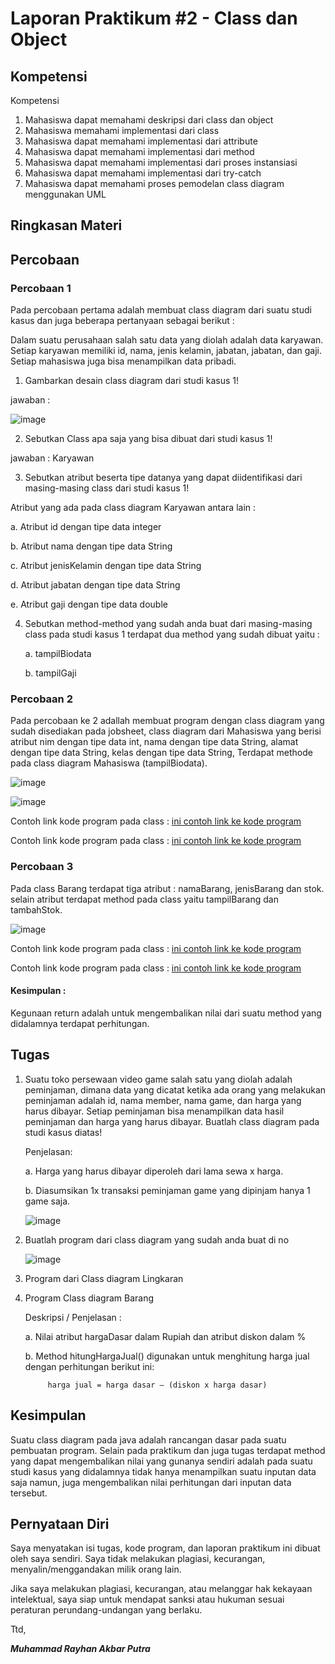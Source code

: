 # Laporan Praktikum #2 - Class dan Object

## Kompetensi

 Kompetensi
 1. Mahasiswa dapat memahami deskripsi dari class dan object
 2. Mahasiswa memahami implementasi dari class
 3. Mahasiswa dapat memahami implementasi dari attribute
 4. Mahasiswa dapat memahami implementasi dari method
 5. Mahasiswa dapat memahami implementasi dari proses instansiasi
 6. Mahasiswa dapat memahami implementasi dari try-catch
 7. Mahasiswa dapat memahami proses pemodelan class diagram menggunakan UML 

## Ringkasan Materi

## Percobaan

### Percobaan 1

Pada percobaan pertama adalah membuat class diagram dari suatu studi kasus dan juga beberapa pertanyaan sebagai berikut :

Dalam suatu perusahaan salah satu data yang diolah adalah data karyawan. Setiap karyawan memiliki id, nama, jenis kelamin, jabatan, jabatan, dan gaji. Setiap mahasiswa juga bisa menampilkan data pribadi. 
 



1. Gambarkan desain class diagram dari studi kasus 1!

jawaban :

![image](img/Percobaan1.PNG)

2. Sebutkan Class apa saja yang bisa dibuat dari studi kasus 1!

jawaban : Karyawan

3. Sebutkan atribut beserta tipe datanya yang dapat diidentifikasi dari masing-masing class dari studi kasus 1!

 Atribut yang ada pada class diagram Karyawan antara lain :
   
   a. Atribut id dengan tipe data integer

   b. Atribut nama dengan tipe data String

   c. Atribut jenisKelamin dengan tipe data String

   d. Atribut jabatan dengan tipe data String

   e. Atribut gaji dengan tipe data double

4. Sebutkan method-method yang sudah anda buat dari masing-masing class pada studi kasus 1 
terdapat dua method yang sudah dibuat yaitu :
   
   a. tampilBiodata

   b. tampilGaji

### Percobaan 2

Pada percobaan ke 2 adallah membuat program dengan class diagram yang sudah disediakan pada jobsheet, class diagram dari Mahasiswa yang berisi atribut nim dengan tipe data int, nama dengan tipe data String, alamat dengan tipe data String, kelas dengan tipe data String, Terdapat methode pada class diagram Mahasiswa  (tampilBiodata).

![image](img/Percobaan2-1.PNG)

![image](img/Percobaan2-2.PNG)

Contoh link kode program pada class :
[ini contoh link ke kode program](../../src/2_Class_dan_Object/Mahasiswa1841720121Ray.java)

Contoh link kode program pada class :
[ini contoh link ke kode program](../../src/2_Class_dan_Object/TestMahasiswa1841720121Ray.java)

### Percobaan 3

 Pada class Barang terdapat tiga atribut : namaBarang, jenisBarang dan stok. selain atribut terdapat method pada class yaitu tampilBarang dan tambahStok.

![image](img/Percobaan3.PNG)

Contoh link kode program pada class :
[ini contoh link ke kode program](../../src/2_Class_dan_Object/Barang1841720121Ray.java)

Contoh link kode program pada class :
[ini contoh link ke kode program](../../src/2_Class_dan_Object/TestBarang1841720121Ray.java)

#### Kesimpulan : 

Kegunaan return adalah untuk mengembalikan nilai dari suatu method yang didalamnya terdapat perhitungan.

## Tugas

1. Suatu toko persewaan video game salah satu yang diolah adalah peminjaman, dimana data yang dicatat ketika ada orang yang melakukan peminjaman adalah id, nama member, nama game, dan harga yang harus dibayar. Setiap peminjaman bisa menampilkan data hasil peminjaman dan harga yang harus dibayar. Buatlah class diagram pada studi kasus diatas! 
 
    Penjelasan:
  
    a. Harga yang harus dibayar diperoleh dari lama sewa x harga.
   
    b. Diasumsikan 1x transaksi peminjaman game yang dipinjam hanya 1 game saja.

    ![image](img/Percobaan3.PNG)

2. Buatlah program dari class diagram yang sudah anda buat di no 

    ![image](img/Percobaan3.PNG)

3. Program dari Class diagram Lingkaran

4. Program Class diagram Barang

    Deskripsi / Penjelasan :
    
    a. Nilai atribut hargaDasar dalam Rupiah dan atribut diskon dalam %
    
    b. Method hitungHargaJual() digunakan untuk menghitung harga jual dengan perhitungan berikut ini: 
    
            harga jual = harga dasar – (diskon x harga dasar)

## Kesimpulan

Suatu class diagram pada java adalah rancangan dasar pada suatu pembuatan program. Selain pada praktikum dan juga tugas terdapat method yang dapat mengembalikan nilai yang gunanya sendiri adalah pada suatu studi kasus yang didalamnya tidak hanya menampilkan suatu inputan data saja namun, juga mengembalikan nilai perhitungan dari inputan data tersebut.

## Pernyataan Diri

Saya menyatakan isi tugas, kode program, dan laporan praktikum ini dibuat oleh saya sendiri. Saya tidak melakukan plagiasi, kecurangan, menyalin/menggandakan milik orang lain.

Jika saya melakukan plagiasi, kecurangan, atau melanggar hak kekayaan intelektual, saya siap untuk mendapat sanksi atau hukuman sesuai peraturan perundang-undangan yang berlaku.

Ttd,

***Muhammad Rayhan Akbar Putra***